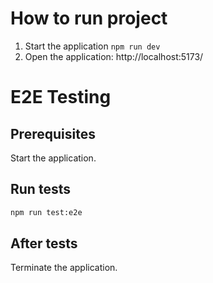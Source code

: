 # How to run project
1. Start the application ```npm run dev```
2. Open the application: http://localhost:5173/

# E2E Testing
## Prerequisites
Start the application.
## Run tests
```sh
npm run test:e2e
```
## After tests
Terminate the application.
